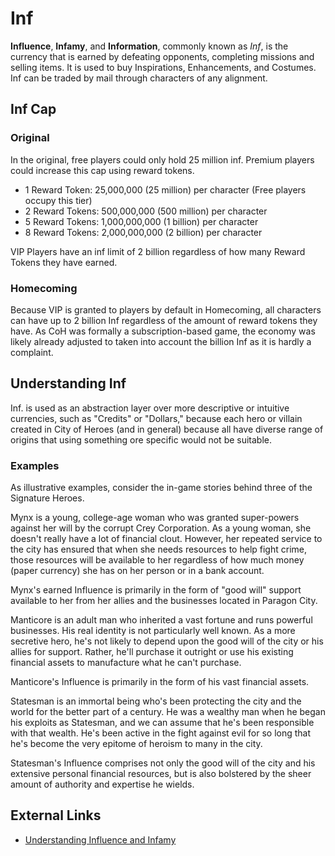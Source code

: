 # Inf

**Influence**, **Infamy**, and **Information**, commonly known as *Inf*, is the currency that is earned by defeating opponents, completing missions and selling items. It is used to buy Inspirations, Enhancements, and Costumes. Inf can be traded by mail through characters of any alignment.

## Inf Cap

### Original

In the original, free players could only hold 25 million inf. Premium players could increase this cap using reward tokens.

- 1 Reward Token: 25,000,000 (25 million) per character (Free players occupy this tier)
- 2 Reward Tokens: 500,000,000 (500 million) per character
- 5 Reward Tokens: 1,000,000,000 (1 billion) per character
- 8 Reward Tokens: 2,000,000,000 (2 billion) per character

VIP Players have an inf limit of 2 billion regardless of how many Reward Tokens they have earned.

### Homecoming

Because VIP is granted to players by default in Homecoming, all characters can have up to 2 billion Inf regardless of the amount of reward tokens they have. As CoH was formally a subscription-based game, the economy was likely already adjusted to taken into account the billion Inf as it is hardly a complaint.

## Understanding Inf

Inf. is used as an abstraction layer over more descriptive or intuitive currencies, such as "Credits" or "Dollars," because each hero or villain created in City of Heroes (and in general) because all have diverse range of origins that using something ore specific would not be suitable.

### Examples

As illustrative examples, consider the in-game stories behind three of the Signature Heroes.

Mynx is a young, college-age woman who was granted super-powers against her will by the corrupt Crey Corporation. As a young woman, she doesn't really have a lot of financial clout. However, her repeated service to the city has ensured that when she needs resources to help fight crime, those resources will be available to her regardless of how much money (paper currency) she has on her person or in a bank account.

Mynx's earned Influence is primarily in the form of "good will" support available to her from her allies and the businesses located in Paragon City.

Manticore is an adult man who inherited a vast fortune and runs powerful businesses. His real identity is not particularly well known. As a more secretive hero, he's not likely to depend upon the good will of the city or his allies for support. Rather, he'll purchase it outright or use his existing financial assets to manufacture what he can't purchase.

Manticore's Influence is primarily in the form of his vast financial assets.

Statesman is an immortal being who's been protecting the city and the world for the better part of a century. He was a wealthy man when he began his exploits as Statesman, and we can assume that he's been responsible with that wealth. He's been active in the fight against evil for so long that he's become the very epitome of heroism to many in the city.

Statesman's Influence comprises not only the good will of the city and his extensive personal financial resources, but is also bolstered by the sheer amount of authority and expertise he wields.

## External Links

- [Understanding Influence and Infamy](https://archive.paragonwiki.com/wiki/Inf)
